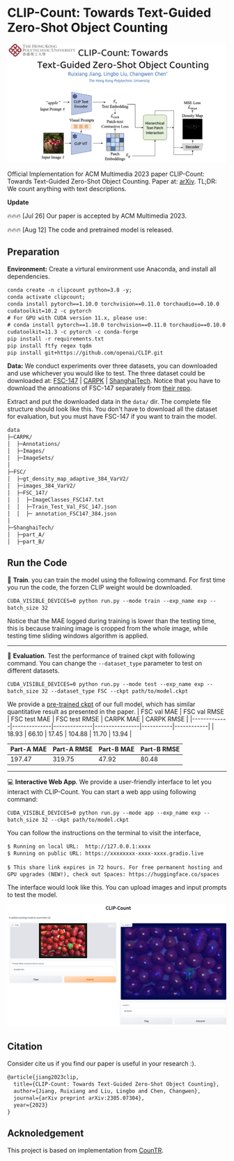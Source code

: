 # CLIP-Count: Towards Text-Guided Zero-Shot Object Counting


![teaser](asset/teaser_CLIP_Count.png)

Official Implementation for ACM Multimedia 2023 paper CLIP-Count: Towards Text-Guided Zero-Shot Object Counting. Paper at: [arXiv](https://arxiv.org/abs/2305.07304).
TL;DR: We count anything with text descriptions.

**Update**


🔥🔥🔥 [Jul 26] Our paper is accepted by ACM Multimedia 2023.  

🔥🔥🔥 [Aug 12] The code and pretrained model is released.
## Preparation

**Environment:** Create a virtural environment use Anaconda, and install all dependencies.
```
conda create -n clipcount python=3.8 -y;
conda activate clipcount;
conda install pytorch==1.10.0 torchvision==0.11.0 torchaudio==0.10.0 cudatoolkit=10.2 -c pytorch
# For GPU with CUDA version 11.x, please use:
# conda install pytorch==1.10.0 torchvision==0.11.0 torchaudio==0.10.0 cudatoolkit=11.3 -c pytorch -c conda-forge
pip install -r requirements.txt
pip install ftfy regex tqdm
pip install git+https://github.com/openai/CLIP.git
```
**Data:** We conduct experiments over three datasets, you can downloaded and use whichever you would like to test.
The three dataset could be downloaded at: [FSC-147](https://github.com/cvlab-stonybrook/LearningToCountEverything) | [CARPK](https://lafi.github.io/LPN/) | [ShanghaiTech](https://www.kaggle.com/datasets/tthien/shanghaitech).
Notice that you have to download the annoations of FSC-147 separately from [their repo](https://github.com/cvlab-stonybrook/LearningToCountEverything/tree/master/data).

Extract and put the downloaded data in the `data/` dir. The complete file structure should look like this. You don't have to download all the dataset for evaluation, but you must have FSC-147 if you want to train the model.
```
data
├─CARPK/
│  ├─Annotations/
│  ├─Images/
│  ├─ImageSets/
│
├─FSC/    
│  ├─gt_density_map_adaptive_384_VarV2/
│  ├─images_384_VarV2/
│  ├─FSC_147/
│  │  ├─ImageClasses_FSC147.txt
│  │  ├─Train_Test_Val_FSC_147.json
│  │  ├─ annotation_FSC147_384.json
│  
├─ShanghaiTech/
│  ├─part_A/
│  ├─part_B/
```

## Run the Code
📘 **Train**. you can train the model using the following command. For first time you run the code, the forzen CLIP weight would be downloaded. 
```
CUDA_VISIBLE_DEVICES=0 python run.py --mode train --exp_name exp --batch_size 32
```
Notice that the MAE logged during training is lower than the testing time, this is because training image is cropped from the whole image, while testing time sliding windows algorithm is applied.

---
🧰 **Evaluation**. Test the performance of trained ckpt with following command. You can change the `--dataset_type` parameter to test on different datasets.
```
CUDA_VISIBLE_DEVICES=0 python run.py --mode test --exp_name exp --batch_size 32 --dataset_type FSC --ckpt path/to/model.ckpt
```

We provide a [pre-trained ckpt](https://drive.google.com/file/d/17Dj0tjd29lPGOGYEF5IrE8aPClXUjTrR/view?usp=drive_link) of our full model, which has similar quantitative result as presented in the paper. 
| FSC val MAE | FSC val RMSE | FSC test MAE |  FSC test RMSE | CARPK MAE | CARPK RMSE |
|-------------|--------------|--------------|----------------|-----------|------------|
| 18.93       | 66.10        | 17.45        | 104.88         | 11.70     | 13.94      |

| Part-A MAE | Part-A RMSE | Part-B MAE | Part-B RMSE |
|------------|-------------|------------|-------------|
| 197.47     | 319.75      | 47.92      | 80.48       |

---

💻 **Interactive Web App**. We provide a user-friendly interface to let you interact with CLIP-Count. You can start a web app using following command:

```
CUDA_VISIBLE_DEVICES=0 python run.py --mode app --exp_name exp --batch_size 32 --ckpt path/to/model.ckpt
```

You can follow the instructions on the terminal to visit the interface,
```
$ Running on local URL:  http://127.0.0.1:xxxx
$ Running on public URL: https://xxxxxxxx-xxxx-xxxx.gradio.live

$ This share link expires in 72 hours. For free permanent hosting and GPU upgrades (NEW!), check out Spaces: https://huggingface.co/spaces
```
The interface would look like this. You can upload images and input prompts to test the model.

![app](asset/web_app.png)


## Citation
Consider cite us if you find our paper is useful in your research :).
```
@article{jiang2023clip,
  title={CLIP-Count: Towards Text-Guided Zero-Shot Object Counting},
  author={Jiang, Ruixiang and Liu, Lingbo and Chen, Changwen},
  journal={arXiv preprint arXiv:2305.07304},
  year={2023}
}

```

## Acknoledgement

This project is based on implementation from [CounTR](https://github.com/Verg-Avesta/CounTR).
